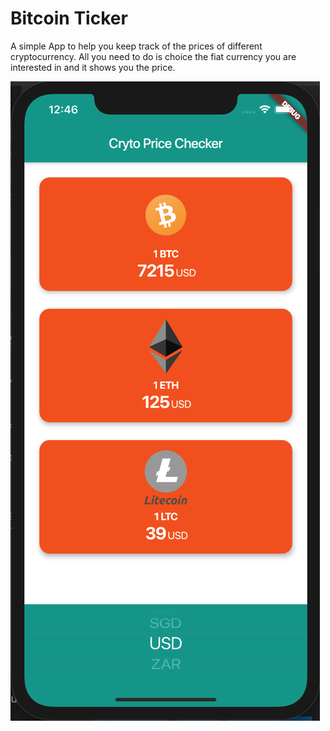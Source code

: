 
# Bitcoin Ticker

A simple App to help you keep track of the prices of different cryptocurrency. 
All you need to do is choice the fiat currency you are interested in and it shows you the price.

![screenshot](https://github.com/clemkofi/cryptochecker/blob/master/images/Screenshot.png)
